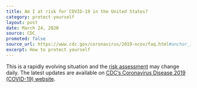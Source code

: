 ```yaml
---
title: Am I at risk for COVID-19 in the United States?
category: protect-yourself
layout: post
date: March 24, 2020
source: CDC
promoted: false
source_url: https://www.cdc.gov/coronavirus/2019-ncov/faq.html#anchor_1584386949645
excerpt: How to protect yourself
---
```


This is a rapidly evolving situation and the <a href="https://www.cdc.gov/coronavirus/2019-ncov/cases-updates/summary.html#risk-assessment">risk assessment</a> may change daily. The latest updates are available on [CDC’s Coronavirus Disease 2019 (COVID-19) website](https://www.cdc.gov/coronavirus/2019-ncov/cases-updates/summary.html).

